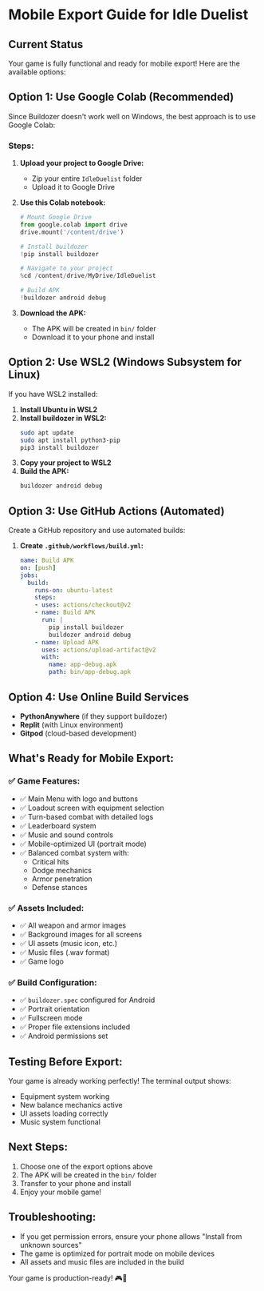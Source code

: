 # Mobile Export Guide for Idle Duelist

## Current Status
Your game is fully functional and ready for mobile export! Here are the available options:

## Option 1: Use Google Colab (Recommended)
Since Buildozer doesn't work well on Windows, the best approach is to use Google Colab:

### Steps:
1. **Upload your project to Google Drive:**
   - Zip your entire `IdleDuelist` folder
   - Upload it to Google Drive

2. **Use this Colab notebook:**
   ```python
   # Mount Google Drive
   from google.colab import drive
   drive.mount('/content/drive')

   # Install buildozer
   !pip install buildozer

   # Navigate to your project
   %cd /content/drive/MyDrive/IdleDuelist

   # Build APK
   !buildozer android debug
   ```

3. **Download the APK:**
   - The APK will be created in `bin/` folder
   - Download it to your phone and install

## Option 2: Use WSL2 (Windows Subsystem for Linux)
If you have WSL2 installed:

1. **Install Ubuntu in WSL2**
2. **Install buildozer in WSL2:**
   ```bash
   sudo apt update
   sudo apt install python3-pip
   pip3 install buildozer
   ```
3. **Copy your project to WSL2**
4. **Build the APK:**
   ```bash
   buildozer android debug
   ```

## Option 3: Use GitHub Actions (Automated)
Create a GitHub repository and use automated builds:

1. **Create `.github/workflows/build.yml`:**
   ```yaml
   name: Build APK
   on: [push]
   jobs:
     build:
       runs-on: ubuntu-latest
       steps:
       - uses: actions/checkout@v2
       - name: Build APK
         run: |
           pip install buildozer
           buildozer android debug
       - name: Upload APK
         uses: actions/upload-artifact@v2
         with:
           name: app-debug.apk
           path: bin/app-debug.apk
   ```

## Option 4: Use Online Build Services
- **PythonAnywhere** (if they support buildozer)
- **Replit** (with Linux environment)
- **Gitpod** (cloud-based development)

## What's Ready for Mobile Export:

### ✅ **Game Features:**
- ✅ Main Menu with logo and buttons
- ✅ Loadout screen with equipment selection
- ✅ Turn-based combat with detailed logs
- ✅ Leaderboard system
- ✅ Music and sound controls
- ✅ Mobile-optimized UI (portrait mode)
- ✅ Balanced combat system with:
  - Critical hits
  - Dodge mechanics
  - Armor penetration
  - Defense stances

### ✅ **Assets Included:**
- ✅ All weapon and armor images
- ✅ Background images for all screens
- ✅ UI assets (music icon, etc.)
- ✅ Music files (.wav format)
- ✅ Game logo

### ✅ **Build Configuration:**
- ✅ `buildozer.spec` configured for Android
- ✅ Portrait orientation
- ✅ Fullscreen mode
- ✅ Proper file extensions included
- ✅ Android permissions set

## Testing Before Export:
Your game is already working perfectly! The terminal output shows:
- Equipment system working
- New balance mechanics active
- UI assets loading correctly
- Music system functional

## Next Steps:
1. Choose one of the export options above
2. The APK will be created in the `bin/` folder
3. Transfer to your phone and install
4. Enjoy your mobile game!

## Troubleshooting:
- If you get permission errors, ensure your phone allows "Install from unknown sources"
- The game is optimized for portrait mode on mobile devices
- All assets and music files are included in the build

Your game is production-ready! 🎮📱





